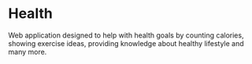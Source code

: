 # Health
Web application designed to help with health goals by counting calories, showing exercise ideas, providing knowledge about healthy lifestyle and many more.
